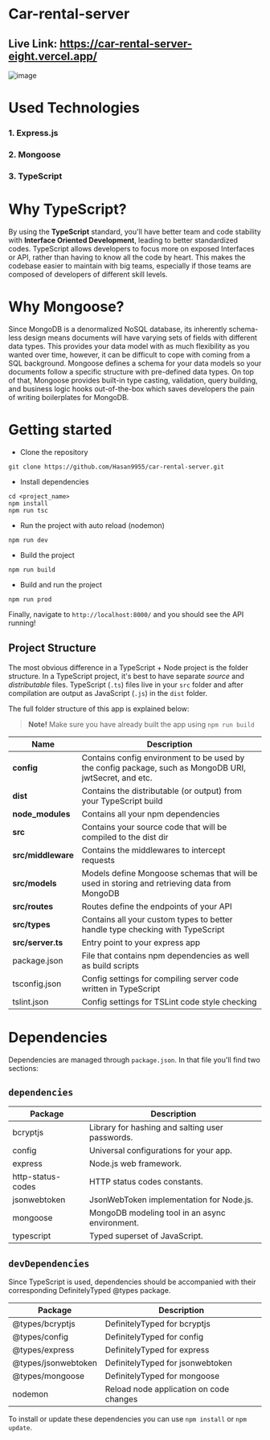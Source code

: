 
# Car-rental-server
## Live Link: https://car-rental-server-eight.vercel.app/



![image](https://i.ibb.co/XkKtw26/190325-rental-cars-cs-229p.png)

# Used Technologies 
### 1. Express.js
### 2. Mongoose
### 3. TypeScript  

# Why TypeScript?

By using the **TypeScript** standard, you'll have better team and code stability with **Interface Oriented Development**, leading to better standardized codes. TypeScript allows developers to focus more on exposed Interfaces or API, rather than having to know all the code by heart. This makes the codebase easier to maintain with big teams, especially if those teams are composed of developers of different skill levels.

# Why Mongoose?

Since MongoDB is a denormalized NoSQL database, its inherently schema-less design means documents will have varying sets of fields with different data types. This provides your data model with as much flexibility as you wanted over time, however, it can be difficult to cope with coming from a SQL background. Mongoose defines a schema for your data models so your documents follow a specific structure with pre-defined data types. On top of that, Mongoose provides built-in type casting, validation, query building, and business logic hooks out-of-the-box which saves developers the pain of writing boilerplates for MongoDB.
 

# Getting started

- Clone the repository

```
git clone https://github.com/Hasan9955/car-rental-server.git
```

- Install dependencies

```
cd <project_name>
npm install
npm run tsc
```

- Run the project with auto reload (nodemon)

```
npm run dev
```

- Build the project

```
npm run build
```

- Build and run the project

```
npm run prod
```

Finally, navigate to `http://localhost:8000/` and you should see the API running!

## Project Structure

The most obvious difference in a TypeScript + Node project is the folder structure. In a TypeScript project, it's best to have separate _source_ and _distributable_ files. TypeScript (`.ts`) files live in your `src` folder and after compilation are output as JavaScript (`.js`) in the `dist` folder.

The full folder structure of this app is explained below:

> **Note!** Make sure you have already built the app using `npm run build`

| Name               | Description                                                                                                                                                   |
| ------------------ | ------------------------------------------------------------------------------------------------------------------------------------------------------------- |
| **config**         | Contains config environment to be used by the config package, such as MongoDB URI, jwtSecret, and etc.                                                        |
| **dist**           | Contains the distributable (or output) from your TypeScript build                                                                                             |
| **node_modules**   | Contains all your npm dependencies                                                                                                                            |
| **src**            | Contains your source code that will be compiled to the dist dir                                                                                               |
| **src/middleware** | Contains the middlewares to intercept requests                                                                                                                |
| **src/models**     | Models define Mongoose schemas that will be used in storing and retrieving data from MongoDB                                                                  |
| **src/routes**     | Routes define the endpoints of your API                                                                                                                       |
| **src/types**      | Contains all your custom types to better handle type checking with TypeScript                                                                                 |
| **src/server.ts**  | Entry point to your express app                                                                                                                               |
| package.json       | File that contains npm dependencies as well as build scripts                                                   |
| tsconfig.json      | Config settings for compiling server code written in TypeScript                                                                                               |
| tslint.json        | Config settings for TSLint code style checking                                                                                                                |


# Dependencies

Dependencies are managed through `package.json`.
In that file you'll find two sections:

## `dependencies`

| Package           | Description                                     |
| ----------------- | ----------------------------------------------- |
| bcryptjs          | Library for hashing and salting user passwords. |
| config            | Universal configurations for your app.          |
| express           | Node.js web framework.                          |   
| http-status-codes | HTTP status codes constants.                    |
| jsonwebtoken      | JsonWebToken implementation for Node.js.        |
| mongoose          | MongoDB modeling tool in an async environment.  |
| typescript        | Typed superset of JavaScript.                   |

## `devDependencies`

Since TypeScript is used, dependencies should be accompanied with their corresponding DefinitelyTyped @types package.

| Package             | Description                             |
| ------------------- | --------------------------------------- |
| @types/bcryptjs     | DefinitelyTyped for bcryptjs            |
| @types/config       | DefinitelyTyped for config              |
| @types/express      | DefinitelyTyped for express             | 
| @types/jsonwebtoken | DefinitelyTyped for jsonwebtoken        |
| @types/mongoose     | DefinitelyTyped for mongoose            | 
| nodemon             | Reload node application on code changes |

To install or update these dependencies you can use `npm install` or `npm update`.